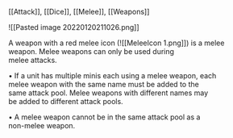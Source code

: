 [[Attack]], [[Dice]], [[Melee]], [[Weapons]]

![[Pasted image 20220120211026.png]]

A weapon with a red melee icon (![[MeleeIcon 1.png]]) is a melee  
weapon. Melee weapons can only be used during  
melee attacks.  

• If a unit has multiple minis each using a melee weapon, each  
melee weapon with the same name must be added to the  
same attack pool. Melee weapons with different names may  
be added to different attack pools.

• A melee weapon cannot be in the same attack pool as a  
non-melee weapon.  
